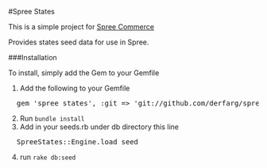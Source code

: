 #Spree States

This is a simple project for [Spree Commerce](http://spreecommerce.com/)

Provides states seed data for use in Spree.


###Installation

To install, simply add the Gem to your Gemfile


1. Add the following to your Gemfile
<pre>
  gem 'spree_states', :git => 'git://github.com/derfarg/spree_states.git'
</pre>
2. Run `bundle install`
3. Add in your seeds.rb under db directory this line
<pre>
  SpreeStates::Engine.load_seed
</pre>
4. run `rake db:seed`
